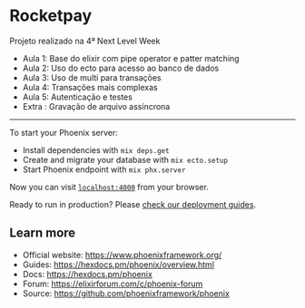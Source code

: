 # Rocketpay

Projeto realizado na 4ª Next Level Week

- Aula 1: Base do elixir com pipe operator e patter matching
- Aula 2: Uso do ecto para acesso ao banco de dados
- Aula 3: Uso de multi para transações
- Aula 4: Transações mais complexas
- Aula 5: Autenticação e testes
- Extra : Gravação de arquivo assíncrona 


---

To start your Phoenix server:

  * Install dependencies with `mix deps.get`
  * Create and migrate your database with `mix ecto.setup`
  * Start Phoenix endpoint with `mix phx.server`

Now you can visit [`localhost:4000`](http://localhost:4000) from your browser.

Ready to run in production? Please [check our deployment guides](https://hexdocs.pm/phoenix/deployment.html).

## Learn more

  * Official website: https://www.phoenixframework.org/
  * Guides: https://hexdocs.pm/phoenix/overview.html
  * Docs: https://hexdocs.pm/phoenix
  * Forum: https://elixirforum.com/c/phoenix-forum
  * Source: https://github.com/phoenixframework/phoenix
